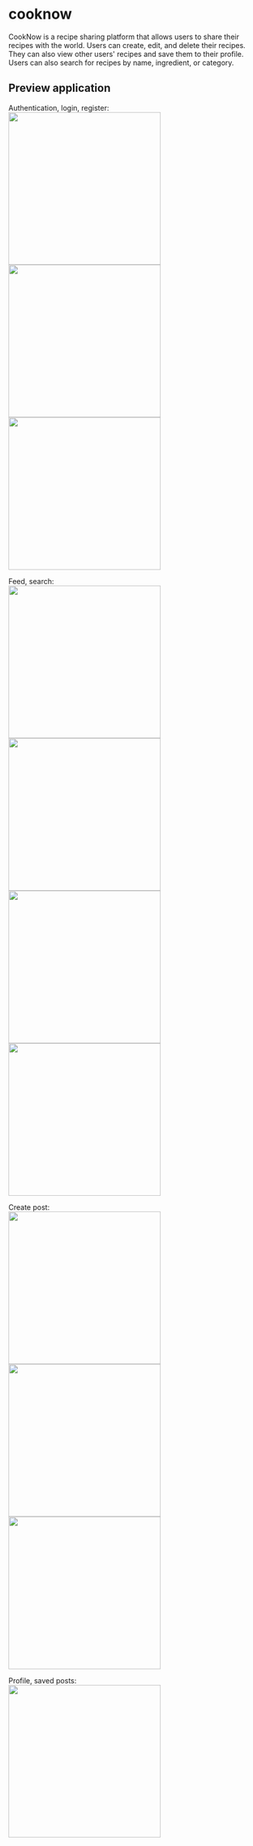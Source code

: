 # cooknow

CookNow is a recipe sharing platform that allows users to share their recipes with the world. Users can create, edit, and delete their recipes. They can also view other users' recipes and save them to their profile. Users can also search for recipes by name, ingredient, or category.

## Preview application

Authentication, login, register:<br>
<image src="./assets/readme_image/authentication.png" height="300" />
<image src="./assets/readme_image/login.png" height="300" />
<image src="./assets/readme_image/ register.png" height="300" />

Feed, search:<br>
<image src="./assets/readme_image/feed.png" height="300" />
<image src="./assets/readme_image/search.png" height="300" />
<image src="./assets/readme_image/result_search_1.png" height="300" />
<image src="./assets/readme_image/result_search_2.png" height="300" />

Create post:<br>
<image src="./assets/readme_image/choose_image_create_post.png" height="300" />
<image src="./assets/readme_image/create_post_1.png" height="300" />
<image src="./assets/readme_image/create_post_2.png" height="300" />

Profile, saved posts:<br>
<image src="./assets/readme_image/profile.png" height="300" />

